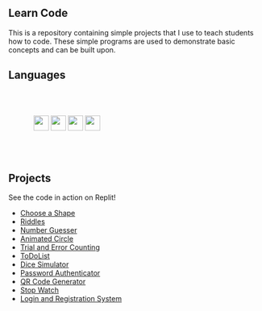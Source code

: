 <head>
  <link rel="stylesheet" href="https://cdn.jsdelivr.net/gh/devicons/devicon@v2.14.0/devicon.min.css">
</head>

<body>
<h2>Learn Code</h2>
<p>This is a repository containing simple projects that I use to teach students how to code. These simple programs are used to demonstrate basic concepts and can be built upon. </p>

<h2>Languages</h2>

<div style="display: block; padding: 50px;">
  <img src="https://cdn.jsdelivr.net/gh/devicons/devicon/icons/python/python-original-wordmark.svg" style="width: 30px; height: 30px;"/>
  <img src="https://cdn.jsdelivr.net/gh/devicons/devicon/icons/cplusplus/cplusplus-original.svg" style="width: 30px; height: 30px; " />
  <img src="https://cdn.jsdelivr.net/gh/devicons/devicon/icons/html5/html5-original-wordmark.svg" style="width: 30px; height: 30px; "/>
  <img src="https://cdn.jsdelivr.net/gh/devicons/devicon/icons/css3/css3-original-wordmark.svg" style="width: 30px; height: 30px; "/> 
</div>
  
<h2>Projects</h2>
<p>See the code in action on Replit!</p>
<ul>
  <li><a href="https://replit.com/@jescamilla/Choose-a-Shape?v=1">Choose a Shape</a></li>
  <li><a href="#">Riddles</a></li>
  <li><a href="#">Number Guesser</a></li>
  <li><a href="#">Animated Circle</a></li>
  <li><a href="#">Trial and Error Counting</a></li>
  <li><a href="#">ToDoList</a></li>
  <li><a href="#">Dice Simulator</a></li>
  <li><a href="#">Password Authenticator</a></li>
  <li><a href="#">QR Code Generator</a></li>
  <li><a href="#">Stop Watch</a></li>
  <li><a href="#">Login and Registration System</a></li>
</ul>

</body>
